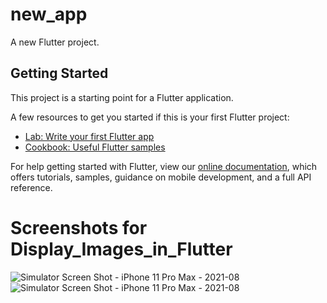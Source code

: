 # new_app

A new Flutter project.

## Getting Started

This project is a starting point for a Flutter application.

A few resources to get you started if this is your first Flutter project:

- [Lab: Write your first Flutter app](https://flutter.dev/docs/get-started/codelab)
- [Cookbook: Useful Flutter samples](https://flutter.dev/docs/cookbook)

For help getting started with Flutter, view our
[online documentation](https://flutter.dev/docs), which offers tutorials,
samples, guidance on mobile development, and a full API reference.

# Screenshots for Display_Images_in_Flutter
![Simulator Screen Shot - iPhone 11 Pro Max - 2021-08 ](https://user-images.githubusercontent.com/46821353/130767324-bc69dc37-f761-49cf-bb21-b625ab2a597d.png)
![Simulator Screen Shot - iPhone 11 Pro Max - 2021-08 ](https://user-images.githubusercontent.com/46821353/130767330-f86e045d-5e11-4c09-a833-6e3ea10652bf.png)



